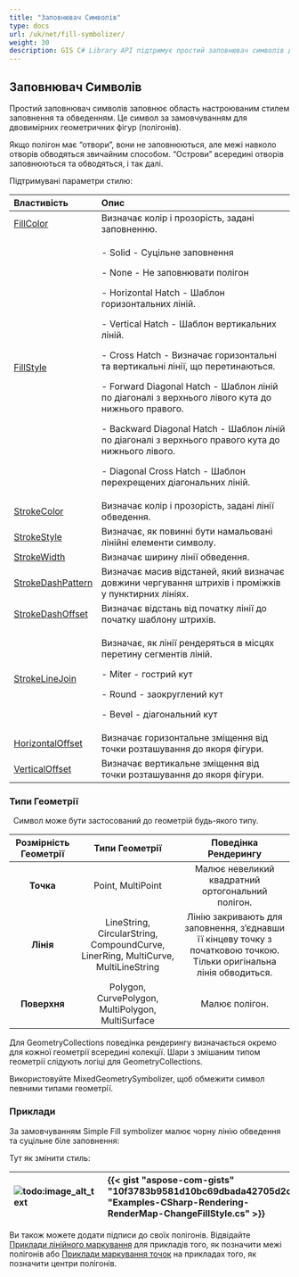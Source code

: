 ```yaml
---
title: "Заповнювач Символів"
type: docs
url: /uk/net/fill-symbolizer/
weight: 30
description: GIS C# Library API підтримує простий заповнювач символів для стилю та обведення двовимірних геометричних фігур полігонів будь-якого типу, таких як Точка, Лінія, Поверхня.
---
```


## **Заповнювач Символів**
Простий заповнювач символів заповнює область настроюваним стилем заповнення та обведенням. Це символ за замовчуванням для двовимірних геометричних фігур (полігонів). 

Якщо полігон має “отвори”, вони не заповнюються, але межі навколо отворів обводяться звичайним способом. “Острови” всередині отворів заповнюються та обводяться, і так далі.

Підтримувані параметри стилю:

|**Властивість**|**Опис**|
| :- | :- |
|[FillColor](https://reference.aspose.com/gis/net/aspose.gis.rendering.symbolizers/simplefill/properties/fillcolor)|Визначає колір і прозорість, задані заповненню.|
|[FillStyle](https://reference.aspose.com/gis/net/aspose.gis.rendering.symbolizers/simplefill/properties/fillstyle)|<p>- Solid - Суцільне заповнення</p><p>- None - Не заповнювати полігон</p><p>- Horizontal Hatch - Шаблон горизонтальних ліній.</p><p>- Vertical Hatch - Шаблон вертикальних ліній.</p><p>- Cross Hatch - Визначає горизонтальні та вертикальні лінії, що перетинаються.</p><p>- Forward Diagonal Hatch - Шаблон ліній по діагоналі з верхнього лівого кута до нижнього правого.</p><p>- Backward Diagonal Hatch - Шаблон ліній по діагоналі з верхнього правого кута до нижнього лівого.</p><p>- Diagonal Cross Hatch - Шаблон перехрещених діагональних ліній.</p>|
|[StrokeColor](https://reference.aspose.com/gis/net/aspose.gis.rendering.symbolizers/simplefill/properties/strokecolor)|Визначає колір і прозорість, задані лінії обведення.|
|[StrokeStyle](https://reference.aspose.com/gis/net/aspose.gis.rendering.symbolizers/simplefill/properties/strokestyle)|Визначає, як повинні бути намальовані лінійні елементи символу.|
|[StrokeWidth](https://reference.aspose.com/gis/net/aspose.gis.rendering.symbolizers/simplefill/properties/strokewidth)|Визначає ширину лінії обведення.|
|[StrokeDashPattern](https://reference.aspose.com/gis/net/aspose.gis.rendering.symbolizers/simplefill/properties/strokedashpattern)|Визначає масив відстаней, який визначає довжини чергування штрихів і проміжків у пунктирних лініях.|
|[StrokeDashOffset](https://reference.aspose.com/gis/net/aspose.gis.rendering.symbolizers/simplefill/properties/strokedashoffset)|Визначає відстань від початку лінії до початку шаблону штрихів.|
|[StrokeLineJoin](https://reference.aspose.com/gis/net/aspose.gis.rendering.symbolizers/simplefill/properties/strokelinejoin)|<p>Визначає, як лінії рендеряться в місцях перетину сегментів ліній.</p><p>- Miter - гострий кут</p><p>- Round - заокруглений кут</p><p>- Bevel - діагональний кут</p>|
|[HorizontalOffset](https://reference.aspose.com/gis/net/aspose.gis.rendering.symbolizers/simplefill/properties/horizontaloffset)|Визначає горизонтальне зміщення від точки розташування до якоря фігури.|
|[VerticalOffset](https://reference.aspose.com/gis/net/aspose.gis.rendering.symbolizers/simplefill/properties/verticaloffset)|Визначає вертикальне зміщення від точки розташування до якоря фігури.|

### **Типи Геометрії**
` `Символ може бути застосований до геометрій будь-якого типу.

|**Розмірність Геометрії**|**Типи Геометрії**|**Поведінка Рендерингу**|
| :-: | :-: | :-: |
|**Точка**|Point, MultiPoint|Малює невеликий квадратний ортогональний полігон.|
|**Лінія**|LineString, CircularString, CompoundCurve, LinerRing, MultiCurve, MultiLineString|Лінію закривають для заповнення, з’єднавши її кінцеву точку з початковою точкою. Тільки оригінальна лінія обводиться.|
|**Поверхня**|Polygon, CurvePolygon, MultiPolygon, MultiSurface|Малює полігон.|

Для GeometryCollections поведінка рендерингу визначається окремо для кожної геометрії всередині колекції. Шари з змішаним типом геометрії слідують логіці для GeometryCollections.

Використовуйте MixedGeometrySymbolizer, щоб обмежити символ певними типами геометрії.

### **Приклади**
За замовчуванням Simple Fill symbolizer малює чорну лінію обведення та суцільне біле заповнення:



Тут як змінити стиль:




|![todo:image_alt_text](fill-symbolizer_1.png)|{{< gist "aspose-com-gists" "10f3783b9581d10bc69dbada42705d2c" "Examples-CSharp-Rendering-RenderMap-ChangeFillStyle.cs" >}}|
| :- | :- |

Ви також можете додати підписи до своїх полігонів. Відвідайте [Приклади лінійного маркування](/gis/uk/simple-labeling/#simplelabeling-lineslabelingexamples) для прикладів того, як позначити межі полігонів або [Приклади маркування точок](/gis/uk/simple-labeling/#simplelabeling-pointslabelingexamples) на прикладах того, як позначити центри полігонів.
